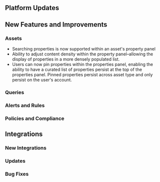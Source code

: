 ## Platform Updates

## New Features and Improvements

### Assets

- Searching properties is now supported within an asset's property panel
- Ability to adjust content density within the property panel–allowing the display of properties in a more densely populated list.
- Users can now pin properties within the properties panel, enabling the ability to have a curated list of properties persist at the top of the properties panel. Pinned properties persist across asset type and only persist on the user's account.

### Queries

### Alerts and Rules

### Policies and Compliance

## Integrations

### New Integrations

### Updates

### Bug Fixes
